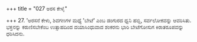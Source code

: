 +++
title = "027 ಅರಸ ಕೇಳೈ"

+++
27. 'ಅರಸನೆ ಕೇಳು, ಶಿವಗಣಗಳ ಮಧ್ಯೆ 'ಬೇಟೆ' ಎಂಬ ಡಂಗುರದ ಧ್ವನಿ ಹಬ್ಬಿ, ಸರ್ವಲೋಕವನ್ನು ಆವರಿಸಿತು. ಭಕ್ತನನ್ನು ಕರುಣಿಸಬೇಕೆಂಬ ಉತ್ಸಾಹದಿಂದ ದಯಾಸಿಂಧುವಾದ ಶಂಕರನು ಭಾರಿ ಬೇಟೆಗೋಸುಗ ಕಿರಾತರೂಪವನ್ನು ಧರಿಸಿದನು.